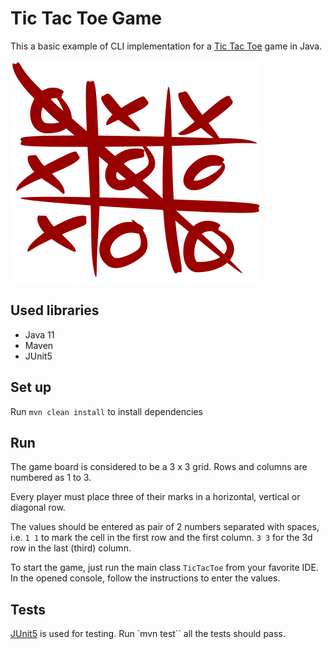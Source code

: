 # Tic Tac Toe Game

This a basic example of CLI implementation for a [Tic Tac Toe](https://en.wikipedia.org/wiki/Tic-tac-toe) game in Java.

![Tic Tac Toe](./tic_tac_toe.png)

## Used libraries

- Java 11
- Maven
- JUnit5

## Set up

Run `mvn clean install` to install dependencies

## Run

The game board is considered to be a 3 x 3 grid.
Rows and columns are numbered as 1 to 3.

Every player must place three of their marks in a horizontal, vertical or diagonal row.

The values should be entered as pair of 2 numbers separated with spaces, i.e. `1 1` to mark the cell in the first row and the first column.
`3 3` for the 3d row in the last (third) column.

To start the game, just run the main class `TicTacToe` from your favorite IDE.
In the opened console, follow the instructions to enter the values.

## Tests

[JUnit5](https://junit.org/junit5/) is used for testing.
Run `mvn test`` all the tests should pass.
